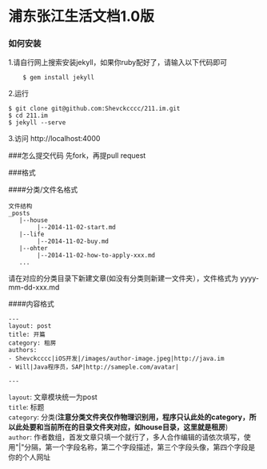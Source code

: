 # 浦东张江生活文档1.0版

### 如何安装

1.请自行网上搜索安装jekyll，如果你ruby配好了，请输入以下代码即可
```
    $ gem install jekyll
```



2.运行
```
$ git clone git@github.com:Shevckcccc/211.im.git
$ cd 211.im
$ jekyll --serve
```



3.访问 http://localhost:4000

###怎么提交代码
先fork，再提pull request

###格式

####分类/文件名格式
```
文件结构
_posts
   |--house
   		|--2014-11-02-start.md
   |--life
   		|--2014-11-02-buy.md
   |--ohter
   		|--2014-11-02-how-to-apply-xxx.md
   ...

```
请在对应的分类目录下新建文章(如没有分类则新建一文件夹），文件格式为 yyyy-mm-dd-xxx.md

####内容格式
```
---
layout: post
title: 开篇
category: 租房
authors:
- Shevckcccc|iOS开发|/images/author-image.jpeg|http://java.im
- Will|Java程序员，SAP|http://sameple.com/avatar|

---
```
`layout`: 文章模块统一为post                
`title`: 标题                   
`category`: 分类(**注意分类文件夹仅作物理识别用，程序只认此处的category，所以此处要和当前所在的目录文件夹对应，如house目录，这里就是租房**)                
`author`: 作者数组，首发文章只填一个就行了，多人合作编辑的请依次填写，使用"|"分隔，第一个字段名称，第二个字段描述，第三个字段头像，第四个字段是你的个人网址                






